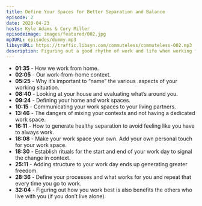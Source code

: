 ```yaml
---
title: Define Your Spaces for Better Separation and Balance
episode: 2
date: 2020-04-23
hosts: Kyle Adams & Cory Miller
episodeimage: images/featured/002.jpg
mp3URL: episodes/dummy.mp3
libsynURL: https://traffic.libsyn.com/commuteless/commuteless-002.mp3
description: Figuring out a good rhythm of work and life when working from home can be tricky. It takes time and intentionality to assign roles to your space, and how you view your working context is key to healthy and mindful separation.
---
```


- **01:35** - How we work from home.
- **02:05** - Our work-from-home context.
- **05:25** - Why it’s important to “name” the various .aspects of your working situation.
- **08:40** - Looking at your house and evaluating what’s around you.
- **09:24** - Defining your home and work spaces.
- **10:15** - Communicating your work spaces to your living partners.
- **13:46** - The dangers of mixing your contexts and not having a dedicated work space.
- **16:11** - How to generate healthy separation to avoid feeling like you have to always work.
- **18:08** - Make your work space your own. Add your own personal touch for your work space.
- **18:30** - Establish rituals for the start and end of your work day to signal the change in context.
- **25:11** - Adding structure to your work day ends up generating greater freedom.
- **28:36** - Define your processes and what works for you and repeat that every time you go to work.
- **32:04** - Figuring out how you work best is also benefits the others who live with you (if you don’t live alone).
